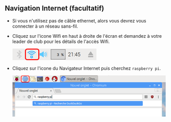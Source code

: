 ## Navigation Internet (facultatif)

+ Si vous n'utilisez pas de câble ethernet, alors vous devrez vous connecter à un réseau sans-fil.

+ Cliquez sur l'icone Wifi en haut à droite de l'écran et demandez à votre leader de club pour les détails de l'accès Wifi.

	![screenshot](images/pi-wifi.png)

+ Cliquez sur l'icone du Navigateur Internet puis cherchez `raspberry pi`.

	![screenshot](images/pi-browser.png)